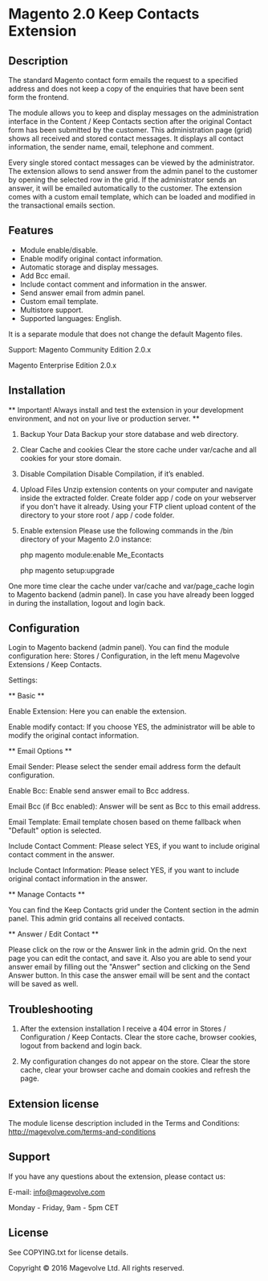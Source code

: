 # **Magento 2.0 Keep Contacts Extension** #


## Description ##

The standard Magento contact form emails the request to a specified address and does not keep a copy of the enquiries that have been sent form the frontend.

The module allows you to keep and display messages on the administration interface in the Content / Keep Contacts section after the original Contact form has been submitted by the customer. This administration page (grid) shows all received and stored contact messages. It displays all contact information, the sender name, email, telephone and comment.

Every single stored contact messages can be viewed by the administrator. The extension allows to send answer from the admin panel to the customer by opening the selected row in the grid. If the administrator sends an answer, it will be emailed automatically to the customer. The extension comes with a custom email template, which can be loaded and modified in the transactional emails section.

## Features ##

- Module enable/disable.
- Enable modify original contact information.
- Automatic storage and display messages.
- Add Bcc email.
- Include contact comment and information in the answer.
- Send answer email from admin panel.
- Custom email template.
- Multistore support.
- Supported languages: English. 
 
It is a separate module that does not change the default Magento files. 
 
Support: 
Magento Community Edition  2.0.x

Magento Enterprise Edition  2.0.x

## Installation ##

** Important! Always install and test the extension in your development environment, and not on your live or production server. **
 
1. Backup Your Data 
Backup your store database and web directory. 
 
2. Clear Cache and cookies 
Clear the store cache under var/cache and all cookies for your store domain. 
 
3. Disable Compilation 
Disable Compilation, if it’s enabled.

4. Upload Files 
Unzip extension contents on your computer and navigate inside the extracted folder. Create folder app / code on your webserver if you don't have it already. Using your FTP client upload content of the directory to your store root / app / code folder.

5. Enable extension
Please use the following commands in the /bin directory of your Magento 2.0 instance:

    php magento module:enable Me_Econtacts

    php magento setup:upgrade 

One more time clear the cache under var/cache and var/page_cache login to Magento backend (admin panel). In case you have already been logged in during the installation, logout and login back. 

## Configuration ##
 
Login to Magento backend (admin panel).  You can find the module configuration here: Stores / Configuration, in the left menu Magevolve Extensions / Keep Contacts.

Settings:

** Basic **

Enable Extension: Here you can enable the extension.

Enable modify contact: If you choose YES, the administrator will be able to modify the original contact information. 
 
** Email Options **

Email Sender: Please select the sender email address form the default configuration.

Enable Bcc: Enable send answer email to Bcc address.

Email Bcc (if Bcc enabled): Answer will be sent as Bcc to this email address.

Email Template: Email template chosen based on theme fallback when "Default" option is selected.

Include Contact Comment: Please select YES, if you want to include original contact comment in the answer.

Include Contact Information: Please select YES, if you want to include original contact information in the answer.

** Manage Contacts **
 
You can find the Keep Contacts grid under the Content section in the admin panel. This admin grid contains all received contacts.

** Answer / Edit Contact **
	 
Please click on the row or the Answer link in the admin grid. On the next page you can edit the contact, and save it. Also you are able to send your answer email by filling out the "Answer" section and clicking on the Send Answer button. In this case the answer email will be sent and the contact will be saved as well.

## Troubleshooting ##
 
1. After the extension installation I receive a 404 error in Stores / Configuration / Keep Contacts. 
Clear the store cache, browser cookies, logout from backend and login back. 
 
2. My configuration changes do not appear on the store.
Clear the store cache, clear your browser cache and domain cookies and refresh the page. 
 
## Extension license ##
 
The module license description included in the Terms and Conditions:  
http://magevolve.com/terms-and-conditions  
 
## Support ##
 
If you have any questions about the extension, please contact us:
 
E-mail: info@magevolve.com

Monday - Friday, 9am - 5pm CET

## License ##

See COPYING.txt for license details.

Copyright © 2016 Magevolve Ltd. All rights reserved.